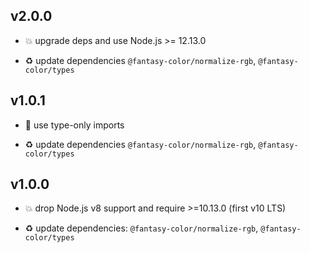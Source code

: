 ## v2.0.0

* 💥 upgrade deps and use Node.js >= 12.13.0

* ♻️ update dependencies `@fantasy-color/normalize-rgb`, `@fantasy-color/types`

## v1.0.1

* 🐞 use type-only imports

* ♻️ update dependencies `@fantasy-color/normalize-rgb`, `@fantasy-color/types`

## v1.0.0

* 💥 drop Node.js v8 support and require >=10.13.0 (first v10 LTS)

* ♻️ update dependencies: `@fantasy-color/normalize-rgb`, `@fantasy-color/types`

